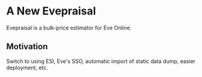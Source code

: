 # A New Evepraisal
Evepraisal is a bulk-price estimator for Eve Online.

## Motivation
Switch to using ESI, Eve's SSO, automatic import of static data dump, easier deployment, etc.
